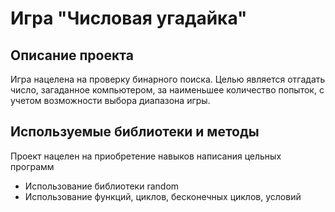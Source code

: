 # Игра "Числовая угадайка"

## Описание проекта 

Игра нацелена на проверку бинарного поиска. Целью является отгадать число, загаданное компьютером, за наименьшее количество попыток, 
с учетом возможности выбора диапазона игры.

## Используемые библиотеки и методы

Проект нацелен на приобретение навыков написания цельных программ
- Использование библиотеки random
- Использование функций, циклов, бесконечных циклов, условий
